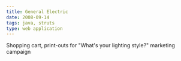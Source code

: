 ```yaml
---
title: General Electric
date: 2008-09-14
tags: java, struts
type: web application
---
```


Shopping cart, print-outs for "What's your lighting style?" marketing campaign
